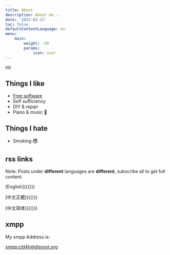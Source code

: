 ```yaml
---
title: About
description: About me...
date: '2022-02-13'
toc: false
defaultContentLanguage: en
menu:
    main:
        weight: -50
        params:
            icon: user
---
```


Hi!

## Things I like

* [Free software](https://www.gnu.org/philosophy/)
* Self sufficiency
* DIY & repair
* Piano & music 🎹

## Things I hate

* Smoking 🚭

## rss links

Note: Posts under **different** languages are **different**, subscribe all to get full content.

[English]({{<relref path="/" outputFormat="rss">}})

[中文正體]({{<relref path="/" outputFormat="rss" lang="zh-tw">}})

[中文简体]({{<relref path="/" outputFormat="rss" lang="zh-cn">}})

## xmpp

My xmpp Address is:

[xmpp:cld4h@disroot.org](xmpp:cld4h@disroot.org)
